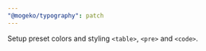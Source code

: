 ```yaml
---
"@mogeko/typography": patch
---
```


Setup preset colors and styling `<table>`, `<pre>` and `<code>`.
